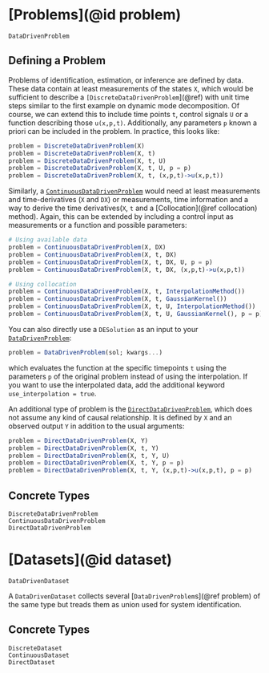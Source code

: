 # [Problems](@id problem)

```@docs
DataDrivenProblem
```
## Defining a Problem

Problems of identification, estimation, or inference are defined by data. These data contain at least measurements of the states `X`, which would be sufficient to describe a `[DiscreteDataDrivenProblem`](@ref) with unit time steps similar to the first example on dynamic mode decomposition. Of course, we can extend this to include time points `t`, control signals `U` or a function describing those `u(x,p,t)`. Additionally, any parameters `p` known a priori can be included in the problem. In practice, this looks like:

```julia
problem = DiscreteDataDrivenProblem(X)
problem = DiscreteDataDrivenProblem(X, t)
problem = DiscreteDataDrivenProblem(X, t, U)
problem = DiscreteDataDrivenProblem(X, t, U, p = p)
problem = DiscreteDataDrivenProblem(X, t, (x,p,t)->u(x,p,t))
```

Similarly, a [`ContinuousDataDrivenProblem`](@ref) would need at least measurements and time-derivatives (`X` and `DX`) or measurements, time information and a way to derive the time derivatives(`X`, `t` and a [Collocation](@ref collocation) method). Again, this can be extended by including a control input as measurements or a function and possible parameters:

```julia
# Using available data
problem = ContinuousDataDrivenProblem(X, DX)
problem = ContinuousDataDrivenProblem(X, t, DX)
problem = ContinuousDataDrivenProblem(X, t, DX, U, p = p)
problem = ContinuousDataDrivenProblem(X, t, DX, (x,p,t)->u(x,p,t))

# Using collocation
problem = ContinuousDataDrivenProblem(X, t, InterpolationMethod())
problem = ContinuousDataDrivenProblem(X, t, GaussianKernel())
problem = ContinuousDataDrivenProblem(X, t, U, InterpolationMethod())
problem = ContinuousDataDrivenProblem(X, t, U, GaussianKernel(), p = p)
```

You can also directly use a `DESolution` as an input to your [`DataDrivenProblem`](@ref):

```julia
problem = DataDrivenProblem(sol; kwargs...)
```

which evaluates the function at the specific timepoints `t` using the parameters `p` of the original problem instead of
using the interpolation. If you want to use the interpolated data, add the additional keyword `use_interpolation = true`.

An additional type of problem is the [`DirectDataDrivenProblem`](@ref), which does not assume any kind of causal relationship. It is defined by `X` and an observed output `Y` in addition to the usual arguments:

```julia
problem = DirectDataDrivenProblem(X, Y)
problem = DirectDataDrivenProblem(X, t, Y)
problem = DirectDataDrivenProblem(X, t, Y, U)
problem = DirectDataDrivenProblem(X, t, Y, p = p)
problem = DirectDataDrivenProblem(X, t, Y, (x,p,t)->u(x,p,t), p = p)
```
## Concrete Types

```@docs
DiscreteDataDrivenProblem
ContinuousDataDrivenProblem
DirectDataDrivenProblem
```

# [Datasets](@id dataset)

```@docs
DataDrivenDataset
```

A `DataDrivenDataset` collects several [`DataDrivenProblem`s](@ref problem) of the same type but treads them as union used for system identification. 
## Concrete Types
```@docs
DiscreteDataset
ContinuousDataset
DirectDataset
```

